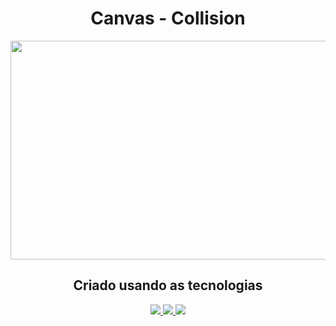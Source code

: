 <h1 align = "center">Canvas - Collision</h1>

<p align = "center">
    <img src="https://ik.imagekit.io/pveridg7th/collision_3sYAmUl10.gif
" width="550px" height="350px" />
</p>
<h2 align = "center">Criado usando as tecnologias</h2>

<p align = "center">

<a href="">
    <img src="https://img.shields.io/badge/-HTML5-E34F22?style=flat&logo=html5&logoColor=white">
</a>

<a href="">
    <img src="https://img.shields.io/badge/-CSS3-1572B6?style=flat&logo=css3&logoColor=white">
</a>

<a href="">
    <img src="https://img.shields.io/badge/-JavaScript-F7DF1E?style=flat&logo=javascript&logoColor=black">
</a>